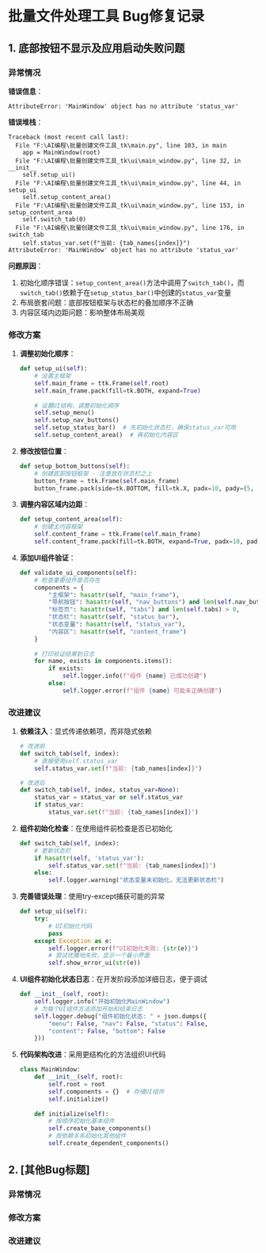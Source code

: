 # 批量文件处理工具 Bug修复记录

## 1. 底部按钮不显示及应用启动失败问题

### 异常情况

**错误信息**：
```
AttributeError: 'MainWindow' object has no attribute 'status_var'
```

**错误堆栈**：
```
Traceback (most recent call last):
  File "F:\AI编程\批量创建文件工具_tk\main.py", line 103, in main
    app = MainWindow(root)
  File "F:\AI编程\批量创建文件工具_tk\ui\main_window.py", line 32, in __init__
    self.setup_ui()
  File "F:\AI编程\批量创建文件工具_tk\ui\main_window.py", line 44, in setup_ui
    self.setup_content_area()
  File "F:\AI编程\批量创建文件工具_tk\ui\main_window.py", line 153, in setup_content_area
    self.switch_tab(0)
  File "F:\AI编程\批量创建文件工具_tk\ui\main_window.py", line 176, in switch_tab
    self.status_var.set(f"当前: {tab_names[index]}")
AttributeError: 'MainWindow' object has no attribute 'status_var'
```

**问题原因**：
1. 初始化顺序错误：`setup_content_area()`方法中调用了`switch_tab()`，而`switch_tab()`依赖于在`setup_status_bar()`中创建的`status_var`变量
2. 布局嵌套问题：底部按钮框架与状态栏的叠加顺序不正确
3. 内容区域内边距问题：影响整体布局美观

### 修改方案

1. **调整初始化顺序**：
   ```python
   def setup_ui(self):
       # 设置主框架
       self.main_frame = ttk.Frame(self.root)
       self.main_frame.pack(fill=tk.BOTH, expand=True)
       
       # 设置UI结构，调整初始化顺序
       self.setup_menu()
       self.setup_nav_buttons()
       self.setup_status_bar()  # 先初始化状态栏，确保status_var可用
       self.setup_content_area()  # 再初始化内容区
   ```

2. **修改按钮位置**：
   ```python
   def setup_bottom_buttons(self):
       # 创建底部按钮框架 - 注意放在状态栏之上
       button_frame = ttk.Frame(self.main_frame)
       button_frame.pack(side=tk.BOTTOM, fill=tk.X, padx=10, pady=(5, 5), before=self.status_bar)
   ```

3. **调整内容区域内边距**：
   ```python
   def setup_content_area(self):
       # 创建主内容框架
       self.content_frame = ttk.Frame(self.main_frame)
       self.content_frame.pack(fill=tk.BOTH, expand=True, padx=10, pady=(10, 0))  # 顶部和侧面有内边距，底部无内边距
   ```

4. **添加UI组件验证**：
   ```python
   def validate_ui_components(self):
       # 检查重要组件是否存在
       components = {
           "主框架": hasattr(self, "main_frame"),
           "导航按钮": hasattr(self, "nav_buttons") and len(self.nav_buttons) > 0,
           "标签页": hasattr(self, "tabs") and len(self.tabs) > 0,
           "状态栏": hasattr(self, "status_bar"),
           "状态变量": hasattr(self, "status_var"),
           "内容区": hasattr(self, "content_frame")
       }
       
       # 打印验证结果到日志
       for name, exists in components.items():
           if exists:
               self.logger.info(f"组件 {name} 已成功创建")
           else:
               self.logger.error(f"组件 {name} 可能未正确创建")
   ```

### 改进建议

1. **依赖注入**：显式传递依赖项，而非隐式依赖
   ```python
   # 改进前
   def switch_tab(self, index):
       # 直接使用self.status_var
       self.status_var.set(f"当前: {tab_names[index]}")
   
   # 改进后
   def switch_tab(self, index, status_var=None):
       status_var = status_var or self.status_var
       if status_var:
           status_var.set(f"当前: {tab_names[index]}")
   ```

2. **组件初始化检查**：在使用组件前检查是否已初始化
   ```python
   def switch_tab(self, index):
       # 更新状态栏
       if hasattr(self, 'status_var'):
           self.status_var.set(f"当前: {tab_names[index]}")
       else:
           self.logger.warning("状态变量未初始化，无法更新状态栏")
   ```

3. **完善错误处理**：使用try-except捕获可能的异常
   ```python
   def setup_ui(self):
       try:
           # UI初始化代码
           pass
       except Exception as e:
           self.logger.error(f"UI初始化失败: {str(e)}")
           # 尝试优雅地失败，显示一个最小界面
           self.show_error_ui(str(e))
   ```

4. **UI组件初始化状态日志**：在开发阶段添加详细日志，便于调试
   ```python
   def __init__(self, root):
       self.logger.info("开始初始化MainWindow")
       # 为每个UI组件方法添加开始和结束日志
       self.logger.debug("组件初始化状态: " + json.dumps({
           "menu": False, "nav": False, "status": False,
           "content": False, "bottom": False
       }))
   ```

5. **代码架构改进**：采用更结构化的方法组织UI代码
   ```python
   class MainWindow:
       def __init__(self, root):
           self.root = root
           self.components = {}  # 存储UI组件
           self.initialize()
       
       def initialize(self):
           # 按顺序初始化基本组件
           self.create_base_components()
           # 按依赖关系初始化其他组件
           self.create_dependent_components()
   ```

## 2. [其他Bug标题]

### 异常情况

### 修改方案

### 改进建议 